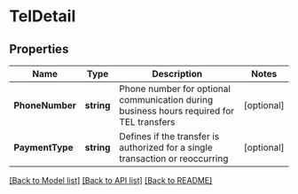 # TelDetail

## Properties

Name | Type | Description | Notes
------------ | ------------- | ------------- | -------------
**PhoneNumber** | **string** | Phone number for optional communication during business hours required for TEL transfers | [optional] 
**PaymentType** | **string** | Defines if the transfer is authorized for a single transaction or reoccurring | [optional] 

[[Back to Model list]](../README.md#documentation-for-models) [[Back to API list]](../README.md#documentation-for-api-endpoints) [[Back to README]](../README.md)


